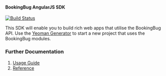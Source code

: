 #### BookingBug AngularJS SDK

[![Build Status](https://travis-ci.org/BookingBug/bookingbug-angular.svg?branch=master)](https://travis-ci.org/BookingBug/bookingbug-angular)

This SDK will enable you to build rich web apps that utilise the BookingBug
API. Use the [Yeoman Generator](https://www.npmjs.com/package/generator-bookingbug)
to start a new project that uses the BookingBug modules.

### Further Documentation
1. [Usage Guide](http://docs.bookingbug.com/docs/javascript-sdk)
2. [Reference](http://platform.bookingbug.com/sdkdocs)
